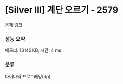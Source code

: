 # [Silver III] 계단 오르기 - 2579 

[문제 링크](https://www.acmicpc.net/problem/2579) 

### 성능 요약

메모리: 13140 KB, 시간: 4 ms

### 분류

다이나믹 프로그래밍(dp)

